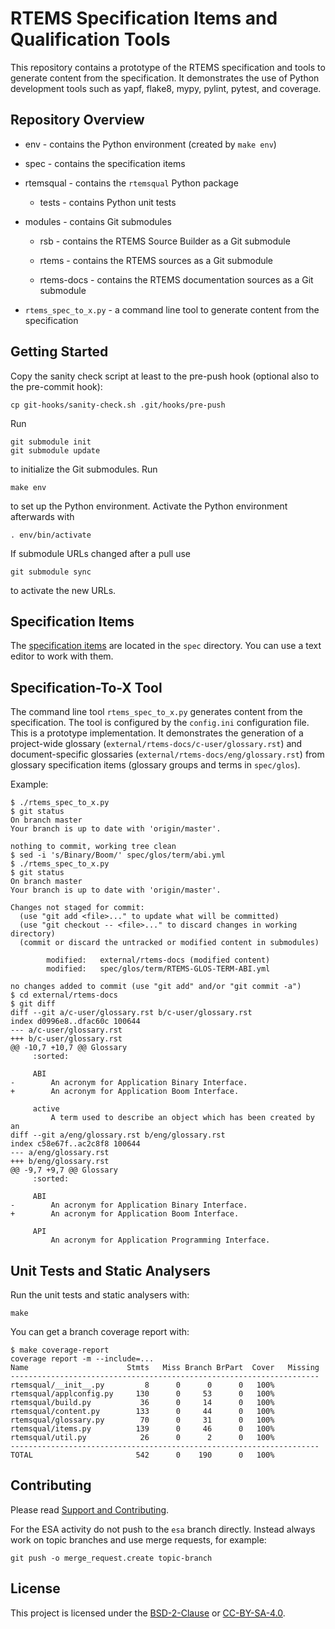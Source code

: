 # RTEMS Specification Items and Qualification Tools

This repository contains a prototype of the RTEMS specification and tools to
generate content from the specification.  It demonstrates the use of Python
development tools such as yapf, flake8, mypy, pylint, pytest, and coverage.

## Repository Overview

* env - contains the Python environment (created by `make env`)

* spec - contains the specification items

* rtemsqual - contains the `rtemsqual` Python package

  * tests - contains Python unit tests

* modules - contains Git submodules

  * rsb - contains the RTEMS Source Builder as a Git submodule

  * rtems - contains the RTEMS sources as a Git submodule

  * rtems-docs - contains the RTEMS documentation sources as a Git submodule

* `rtems_spec_to_x.py` - a command line tool to generate content from the
  specification

## Getting Started

Copy the sanity check script at least to the pre-push hook (optional also to
the pre-commit hook):
```
cp git-hooks/sanity-check.sh .git/hooks/pre-push
```
Run
```
git submodule init
git submodule update
```
to initialize the Git submodules.  Run
```
make env
```
to set up the Python environment.  Activate the Python environment afterwards
with
```
. env/bin/activate
```
If submodule URLs changed after a pull use
```
git submodule sync
```
to activate the new URLs.

## Specification Items

The
[specification items](https://docs.rtems.org/branches/master/eng/req-eng.html#specification-items)
are located in the `spec` directory.  You can use a text editor to work with
them.

## Specification-To-X Tool

The command line tool `rtems_spec_to_x.py` generates content from the
specification.  The tool is configured by the `config.ini` configuration file.
This is a prototype implementation.  It demonstrates the generation of a
project-wide glossary (`external/rtems-docs/c-user/glossary.rst`) and
document-specific glossaries (`external/rtems-docs/eng/glossary.rst`) from
glossary specification items (glossary groups and terms in `spec/glos`).

Example:
```
$ ./rtems_spec_to_x.py
$ git status
On branch master
Your branch is up to date with 'origin/master'.

nothing to commit, working tree clean
$ sed -i 's/Binary/Boom/' spec/glos/term/abi.yml
$ ./rtems_spec_to_x.py
$ git status
On branch master
Your branch is up to date with 'origin/master'.

Changes not staged for commit:
  (use "git add <file>..." to update what will be committed)
  (use "git checkout -- <file>..." to discard changes in working directory)
  (commit or discard the untracked or modified content in submodules)

        modified:   external/rtems-docs (modified content)
        modified:   spec/glos/term/RTEMS-GLOS-TERM-ABI.yml

no changes added to commit (use "git add" and/or "git commit -a")
$ cd external/rtems-docs
$ git diff
diff --git a/c-user/glossary.rst b/c-user/glossary.rst
index d0996e8..dfac60c 100644
--- a/c-user/glossary.rst
+++ b/c-user/glossary.rst
@@ -10,7 +10,7 @@ Glossary
     :sorted:
 
     ABI
-        An acronym for Application Binary Interface.
+        An acronym for Application Boom Interface.
 
     active
         A term used to describe an object which has been created by an
diff --git a/eng/glossary.rst b/eng/glossary.rst
index c58e67f..ac2c8f8 100644
--- a/eng/glossary.rst
+++ b/eng/glossary.rst
@@ -9,7 +9,7 @@ Glossary
     :sorted:
 
     ABI
-        An acronym for Application Binary Interface.
+        An acronym for Application Boom Interface.
 
     API
         An acronym for Application Programming Interface.
```

## Unit Tests and Static Analysers

Run the unit tests and static analysers with:
```
make
```
You can get a branch coverage report with:
```
$ make coverage-report 
coverage report -m --include=...
Name                      Stmts   Miss Branch BrPart  Cover   Missing
---------------------------------------------------------------------
rtemsqual/__init__.py         8      0      0      0   100%
rtemsqual/applconfig.py     130      0     53      0   100%
rtemsqual/build.py           36      0     14      0   100%
rtemsqual/content.py        133      0     44      0   100%
rtemsqual/glossary.py        70      0     31      0   100%
rtemsqual/items.py          139      0     46      0   100%
rtemsqual/util.py            26      0      2      0   100%
---------------------------------------------------------------------
TOTAL                       542      0    190      0   100%
```

## Contributing

Please read
[Support and Contributing](https://docs.rtems.org/branches/master/user/support/index.html).

For the ESA activity do not push to the `esa` branch directly.  Instead always
work on topic branches and use merge requests, for example:
```
git push -o merge_request.create topic-branch
```

## License

This project is licensed under the
[BSD-2-Clause](https://spdx.org/licenses/BSD-2-Clause.html) or
[CC-BY-SA-4.0](https://spdx.org/licenses/CC-BY-SA-4.0.html).
